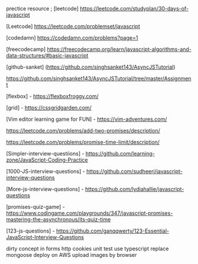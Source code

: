 prectice resource ;
[leetcode] https://leetcode.com/studyplan/30-days-of-javascript

[Leetcode] https://leetcode.com/problemset/javascript

[codedamn] https://codedamn.com/problems?page=1

[freecodecamp] https://freecodecamp.org/learn/javascript-algorithms-and-data-structures/#basic-javascript

[github-sanket] (https://github.com/singhsanket143/AsyncJSTutorial)

https://github.com/singhsanket143/AsyncJSTutorial/tree/master/Assignment

[flexbox] - https://flexboxfroggy.com/

[grid] - https://cssgridgarden.com/

[Vim editor learning game for FUN] - https://vim-adventures.com/

https://leetcode.com/problems/add-two-promises/description/

https://leetcode.com/problems/promise-time-limit/description/

[Simpler-interview-questiions] - https://github.com/learning-zone/JavaScript-Coding-Practice

[1000-JS-interview-questions] - https://github.com/sudheerj/javascript-interview-questions

[More-js-interview-questions] - https://github.com/lydiahallie/javascript-questions

[promises-quiz-game] - https://www.codingame.com/playgrounds/347/javascript-promises-mastering-the-asynchronous/its-quiz-time

[123-js-questions] - https://github.com/ganqqwerty/123-Essential-JavaScript-Interview-Questions

dirty concept in forms 
http cookies
unit test
use typescript replace mongoose
deploy on AWS
upload images by browser